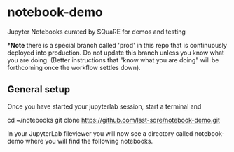 # notebook-demo
Jupyter Notebooks curated by SQuaRE for demos and testing

***Note** there is a special branch called 'prod' in this repo that is continuously deployed into production. Do not update this branch unless you know what you are doing. (Better instructions that "know what you are doing" will be forthcoming once the workflow settles down).

## General setup

Once you have started your jupyterlab session, start a terminal and

cd ~/notebooks
git clone https://github.com/lsst-sqre/notebook-demo.git

In your JupyterLab fileviewer you will now see a directory called notebook-demo where you will find the following notebooks. 

